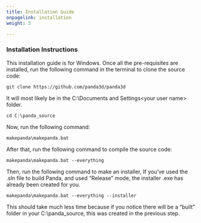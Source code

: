 ```yaml
---
title: Installation Guide
onpagelink: installation
weight: 3

---
```



### **Installation Instructions**

This installation guide is for Windows. Once all the pre-requisites are installed, run the following command in the terminal to clone the source code:

    git clone https://github.com/panda3d/panda3d

It will most likely be in the C:\Documents and Settings\<your user name> folder.

    cd C:\panda_source

Now, run the following command:

    makepanda\makepanda.bat

After that, run the following command to compile the source code:

    makepanda\makepanda.bat --everything
    
Then, run the following command to make an installer, If you’ve used the .sln file to build Panda, and used “Release” mode, the installer .exe has already been created for you.

    makepanda\makepanda.bat --everything --installer

This should take much less time because if you notice there will be a “built” folder in your C:\panda_source, this was created in the previous step. 
